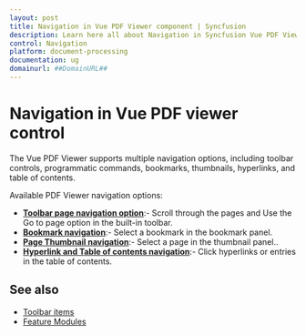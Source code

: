 ```yaml
---
layout: post
title: Navigation in Vue PDF Viewer component | Syncfusion
description: Learn here all about Navigation in Syncfusion Vue PDF Viewer component of Syncfusion Essential JS 2 and more.
control: Navigation
platform: document-processing
documentation: ug
domainurl: ##DomainURL##
---
```


# Navigation in Vue PDF viewer control

The Vue PDF Viewer supports multiple navigation options, including toolbar controls, programmatic commands, bookmarks, thumbnails, hyperlinks, and table of contents.

Available PDF Viewer navigation options:

* [**Toolbar page navigation option**](./interactive-pdf-navigation/page-navigation):- Scroll through the pages and Use the Go to page option in the built-in toolbar.
* [**Bookmark navigation**](./interactive-pdf-navigation/bookmark-navigation):- Select a bookmark in the bookmark panel.
* [**Page Thumbnail navigation**](./interactive-pdf-navigation/page-thumbnail-navigation):- Select a page in the thumbnail panel..
* [**Hyperlink and Table of contents navigation**](./interactive-pdf-navigation/hyperlink-navigation):-  Click hyperlinks or entries in the table of contents.

## See also

* [Toolbar items](https://help.syncfusion.com/document-processing/pdf/pdf-viewer/vue/toolbar)
* [Feature Modules](https://help.syncfusion.com/document-processing/pdf/pdf-viewer/vue/feature-module)
